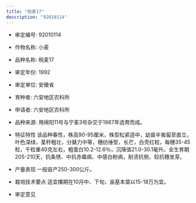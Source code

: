 ```yaml
---
title: "皖麦17"
description: "92010114"
---
```

* 审定编号:  92010114

*  作物名称:  小麦

*  品种名称:  皖麦17

*  审定年份:  1992

*  审定单位:  安徽省

* 育种者:  六安地区农科所

*  申请者:  六安地区农科所

*  品种来源:  用绵阳11号与宁麦3号杂交于1987年选育而成。

*  特征特性
该品种春性，株高90-95厘米，株型松紧适中，幼苗半匍匐至直立，叶色深绿，茎秆粗壮，分蘖力中等，穗纺缍型，长芒，白壳红粒，每穗35-45粒，千粒重40克左右，粗蛋白10.2-12.6％，沉降值21.0-30.1毫升。全生育期205-210天，抗条锈、中抗赤霉病、中感白粉病，耐渍抗倒，较抗穗发芽。

*  产量表现
一般亩产250-300公斤。

*  栽培技术要点
适宜播期在10月中、下旬，亩基本苗以15-18万为宜。

*  审定意见

